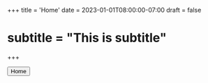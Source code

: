 +++
title = 'Home'
date = 2023-01-01T08:00:00-07:00
draft = false
# subtitle = "This is subtitle"
+++


<button>Home</button>